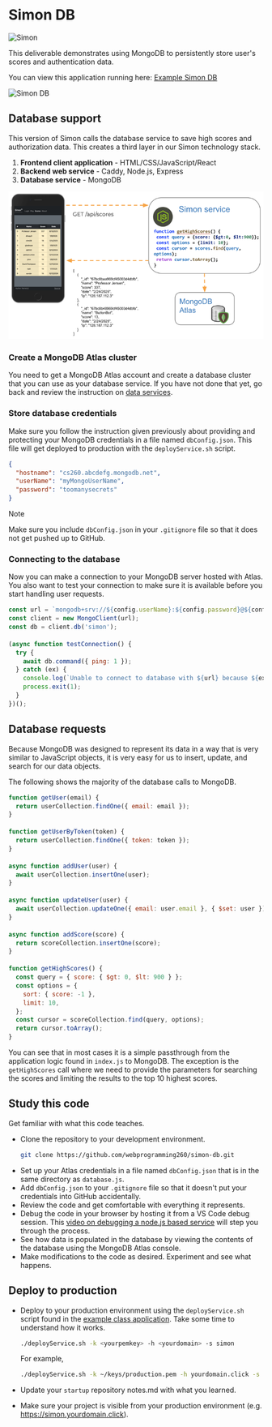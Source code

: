 # Simon DB

![Simon](../simon.png)

This deliverable demonstrates using MongoDB to persistently store user's scores and authentication data.

You can view this application running here: [Example Simon DB](https://simon-db.cs260.click)

![Simon DB](simonDb.jpg)

## Database support

This version of Simon calls the database service to save high scores and authorization data. This creates a third layer in our Simon technology stack.

1. **Frontend client application** - HTML/CSS/JavaScript/React
1. **Backend web service** - Caddy, Node.js, Express
1. **Database service** - MongoDB

![Simon DB](dataService.png)

### Create a MongoDB Atlas cluster

You need to get a MongoDB Atlas account and create a database cluster that you can use as your database service. If you have not done that yet, go back and review the instruction on [data services](../../webServices//dataServices/dataServices.md).

### Store database credentials

Make sure you follow the instruction given previously about providing and protecting your MongoDB credentials in a file named `dbConfig.json`. This file will get deployed to production with the `deployService.sh` script.

```json
{
  "hostname": "cs260.abcdefg.mongodb.net",
  "userName": "myMongoUserName",
  "password": "toomanysecrets"
}
```

> [!NOTE]
>
> Make sure you include `dbConfig.json` in your `.gitignore` file so that it does not get pushed up to GitHub.

### Connecting to the database

Now you can make a connection to your MongoDB server hosted with Atlas. You also want to test your connection to make sure it is available before you start handling user requests.

```Javascript
const url = `mongodb+srv://${config.userName}:${config.password}@${config.hostname}`;
const client = new MongoClient(url);
const db = client.db('simon');

(async function testConnection() {
  try {
    await db.command({ ping: 1 });
  } catch (ex) {
    console.log(`Unable to connect to database with ${url} because ${ex.message}`);
    process.exit(1);
  }
})();
```

## Database requests

Because MongoDB was designed to represent its data in a way that is very similar to JavaScript objects, it is very easy for us to insert, update, and search for our data objects.

The following shows the majority of the database calls to MongoDB.

```js
function getUser(email) {
  return userCollection.findOne({ email: email });
}

function getUserByToken(token) {
  return userCollection.findOne({ token: token });
}

async function addUser(user) {
  await userCollection.insertOne(user);
}

async function updateUser(user) {
  await userCollection.updateOne({ email: user.email }, { $set: user });
}

async function addScore(score) {
  return scoreCollection.insertOne(score);
}

function getHighScores() {
  const query = { score: { $gt: 0, $lt: 900 } };
  const options = {
    sort: { score: -1 },
    limit: 10,
  };
  const cursor = scoreCollection.find(query, options);
  return cursor.toArray();
}
```

You can see that in most cases it is a simple passthrough from the application logic found in `index.js` to MongoDB. The exception is the `getHighScores` call where we need to provide the parameters for searching the scores and limiting the results to the top 10 highest scores.

## Study this code

Get familiar with what this code teaches.

- Clone the repository to your development environment.
  ```sh
  git clone https://github.com/webprogramming260/simon-db.git
  ```
- Set up your Atlas credentials in a file named `dbConfig.json` that is in the same directory as `database.js`.
- Add `dbConfig.json` to your `.gitignore` file so that it doesn't put your credentials into GitHub accidentally.
- Review the code and get comfortable with everything it represents.
- Debug the code in your browser by hosting it from a VS Code debug session. This [video on debugging a node.js based service](https://youtu.be/B0le_Z_2TQY) will step you through the process.
- See how data is populated in the database by viewing the contents of the database using the MongoDB Atlas console.
- Make modifications to the code as desired. Experiment and see what happens.

## Deploy to production

- Deploy to your production environment using the `deployService.sh` script found in the [example class application](https://github.com/webprogramming260/simon-db/blob/main/deployService.sh). Take some time to understand how it works.

  ```sh
  ./deployService.sh -k <yourpemkey> -h <yourdomain> -s simon
  ```

  For example,

  ```sh
  ./deployService.sh -k ~/keys/production.pem -h yourdomain.click -s simon
  ```

- Update your `startup` repository notes.md with what you learned.
- Make sure your project is visible from your production environment (e.g. https://simon.yourdomain.click).
